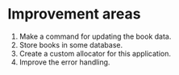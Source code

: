 # Improvement areas
1. Make a command for updating the book data.
2. Store books in some database.
3. Create a custom allocator for this application.
4. Improve the error handling.